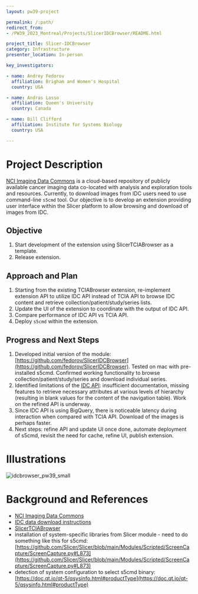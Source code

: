 ```yaml
---
layout: pw39-project

permalink: /:path/
redirect_from:
- /PW39_2023_Montreal/Projects/SlicerIDCBrowser/README.html

project_title: Slicer-IDCBrowser
category: Infrastructure
presenter_location: In-person

key_investigators:

- name: Andrey Fedorov
  affiliation: Brigham and Women's Hospital
  country: USA

- name: Andras Lasso
  affiliation: Queen's University
  country: Canada

- name: Bill Clifford
  affiliation: Institute for Systems Biology
  country: USA

---
```


# Project Description

<!-- Add a short paragraph describing the project. -->

[NCI Imaging Data Commons](https://portal.imaging.datacommons.cancer.gov/) is a cloud-based repository of publicly available cancer imaging data co-located with analysis and exploration tools and resources. Currently, to download images from IDC users need to use command-line `s5cmd` tool. Our objective is to develop an extension providing
user interface within the Slicer platform to allow browsing and download of images from IDC.

## Objective

<!-- Describe here WHAT you would like to achieve (what you will have as end result). -->
1. Start development of the extension using SlicerTCIABrowser as a template.
2. Release extension.

## Approach and Plan

<!-- Describe here HOW you would like to achieve the objectives stated above. -->

1.  Starting from the existing TCIABrowser extension, re-implement extension API to utilize IDC API instead of TCIA API to browse IDC content and retrieve collection/patient/study/series lists.
2. Update the UI of the extension to coordinate with the output of IDC API.
3. Compare performance of IDC API vs TCIA API.
4. Deploy `s5cmd` within the extension.


## Progress and Next Steps

1.  Developed initial version of the module: [https://github.com/fedorov/SlicerIDCBrowser](https://github.com/fedorov/SlicerIDCBrowser). Tested on mac with pre-installed s5cmd. Confirmed working functionality to browse collection/patient/study/series and download individual series.
2.  Identified limitations of the [IDC API](https://learn.canceridc.dev/api/getting-started): insufficient documentation, missing features to retrieve necessary attributes at various levels of hierarchy (resulting in blank values for the content of the navigation table). Work on the refined API is underway.
3.  Since IDC API is using BigQuery, there is noticeable latency during interaction when compared with TCIA API. Download of the images is perhaps faster.
4.  Next steps: refine API and update UI once done, automate deployment of s5cmd, revisit the need for cache, refine UI, publish extension.

# Illustrations

![idcbrowser_pw39_small](https://github.com/NA-MIC/ProjectWeek/assets/313942/642dc4dc-c51d-40dd-8f44-60e89dde0ad3)

# Background and References

<!-- If you developed any software, include link to the source code repository.
     If possible, also add links to sample data, and to any relevant publications. -->

* [NCI Imaging Data Commons](https://portal.imaging.datacommons.cancer.gov/)
* [IDC data download instructions](https://learn.canceridc.dev/data/downloading-data)
* [SlicerTCIABrowser](https://github.com/QIICR/TCIABrowser)
* installation of system-specific libraries from Slicer module - need to do something like this for s5cmd: [https://github.com/Slicer/Slicer/blob/main/Modules/Scripted/ScreenCapture/ScreenCapture.py#L873](https://github.com/Slicer/Slicer/blob/main/Modules/Scripted/ScreenCapture/ScreenCapture.py#L873)
* detection of system configuration to select s5cmd binary: [https://doc.qt.io/qt-5/qsysinfo.html#productType](https://doc.qt.io/qt-5/qsysinfo.html#productType)
